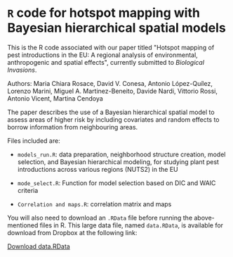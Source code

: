 # `R` code for hotspot mapping with Bayesian hierarchical spatial models

This is the R code associated with our paper titled "Hotspot mapping of pest introductions in the EU: A regional analysis of environmental, anthropogenic and spatial effects", currently submitted to _Biological Invasions_.

Authors: Maria Chiara Rosace, David V. Conesa, Antonio López-Quílez, Lorenzo Marini, Miguel A. Martinez-Beneito, Davide Nardi, Vittorio Rossi, Antonio Vicent, Martina Cendoya

The paper describes the use of a Bayesian hierarchical spatial model to assess areas of higher risk by including covariates and random effects to borrow information from neighbouring areas. 

Files included are:

* `models_run.R`: data preparation, neighborhood structure creation, model selection, and Bayesian hierarchical modeling, for studying plant pest introductions across various regions (NUTS2) in the EU

* `mode_select.R`: Function for model selection based on DIC and WAIC criteria

* `Correlation and maps.R`: correlation matrix and maps

You will also need to download an `.RData` file before running the above-mentioned files in R. 
This large data file, named `data.RData`, is available for download from Dropbox at the following link:

[Download data.RData](https://www.dropbox.com/scl/fi/4fbtgnhnpycou97t3do77/data.RData?rlkey=x1gstn0sg6g4nxhsdrmg9s4vm&st=dqw4la47&dl=0)

